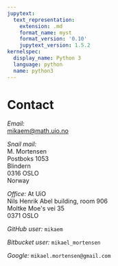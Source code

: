 ```yaml
---
jupytext:
  text_representation:
    extension: .md
    format_name: myst
    format_version: '0.10'
    jupytext_version: 1.5.2
kernelspec:
  display_name: Python 3
  language: python
  name: python3
---
```


# Contact

*Email:*<br> 
mikaem@math.uio.no

*Snail mail:*<br>
M. Mortensen<br>
Postboks 1053<br>
Blindern<br>
0316 OSLO<br>
Norway<br>

*Office:* At UiO<br>
Nils Henrik Abel building, room 906<br>
Moltke Moe's vei 35<br>
0371 OSLO<br>

*GitHub user:* `mikaem`<br>

*Bitbucket user:* `mikael_mortensen`<br>

*Google:* `mikael.mortensen@gmail.com`<br>
